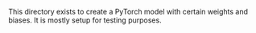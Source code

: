 This directory exists to create a PyTorch model with certain weights and biases. It is mostly setup for testing purposes.
